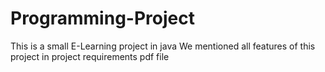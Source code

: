 # Programming-Project
This is a small E-Learning project in java
We mentioned all features of this project 
in project requirements pdf file
